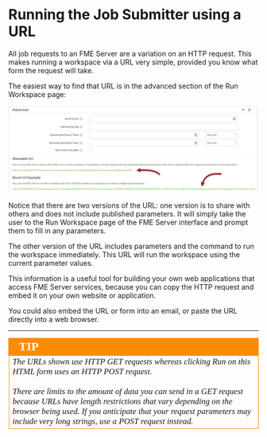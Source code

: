 # Running the Job Submitter using a URL #

All job requests to an FME Server are a variation on an HTTP request. This makes running a workspace via a URL very simple, provided you know what form the request will take.

The easiest way to find that URL is in the advanced section of the Run Workspace page:

![](./Images/Img1.075.FMEServerDevInfoURL.png)

Notice that there are two versions of the URL: one version is to share with others and does not include published parameters. It will simply take the user to the Run Workspace page of the FME Server interface and prompt them to fill in any parameters.

The other version of the URL includes parameters and the command to run the workspace immediately. This URL will run the workspace using the current parameter values.

This information is a useful tool for building your own web applications that access FME Server services, because you can copy the HTTP request and embed it on your own website or application.

You could also embed the URL or form into an email, or paste the URL directly into a web browser.

---

<table style="border-spacing: 0px">
<tr>
<td style="vertical-align:middle;background-color:darkorange;border: 2px solid darkorange">
<i class="fa fa-info-circle fa-lg fa-pull-left fa-fw" style="color:white;padding-right: 12px;vertical-align:text-top"></i>
<span style="color:white;font-size:x-large;font-weight: bold;font-family:serif">TIP</span>
</td>
</tr>

<tr>
<td style="border: 1px solid darkorange">
<span style="font-family:serif; font-style:italic; font-size:larger">
The URLs shown use HTTP GET requests whereas clicking Run on this HTML form uses an HTTP POST request.
<br><br>There are limits to the amount of data you can send in a GET request because URLs have length restrictions that vary depending on the browser being used. If you anticipate that your request parameters may include very long strings, use a POST request instead.
</span>
</td>
</tr>
</table>
